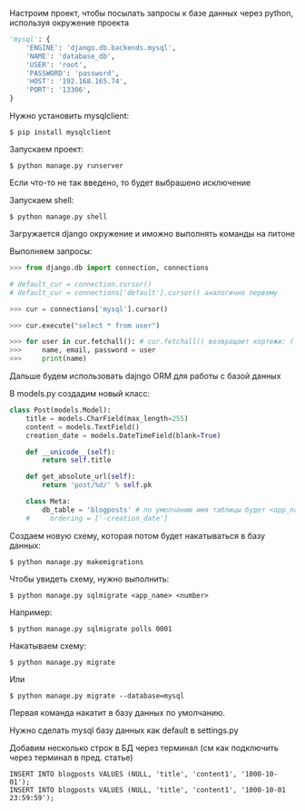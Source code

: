 ﻿Настроим проект, чтобы посылать запросы к базе данных через python, используя окружение проекта
```python
'mysql': {
    'ENGINE': 'django.db.backends.mysql',
    'NAME': 'database_db',
    'USER': 'root',
    'PASSWORD': 'password',
    'HOST': '192.168.165.74',
    'PORT': '13306',
}
```
Нужно установить mysqlclient:
```
$ pip install mysqlclient
```
Запускаем проект:
```
$ python manage.py runserver
```
Если что-то не так введено, то будет выбрашено исключение

Запускаем shell:
```
$ python manage.py shell
```
Загружается django окружение и иможно выполнять команды на питоне

Выполняем запросы:
```python
>>> from django.db import connection, connections

# default_cur = connection.cursor()
# default_cur = connections['default'].cursor() аналогично первому

>>> cur = connections['mysql'].cursor()

>>> cur.execute("select * from user")

>>> for user in cur.fetchall(): # cur.fetchall() возвращает кортежи: ('alex', 'alex@gmail.com', None)
>>>     name, email, password = user
>>>     print(name)
```

Дальше будем использовать dajngo ORM для работы с базой данных

В models.py создадим новый класс:
```python
class Post(models.Model):
    title = models.CharField(max_length=255)
    content = models.TextField()
    creation_date = models.DateTimeField(blank=True)

    def __unicode__(self):
        return self.title

    def get_absolute_url(self):
        return 'post/%d/' % self.pk

    class Meta:
        db_table = 'blogposts' # по умолчанию имя таблицы будет <app_name>_<class_name>
    #     ordering = ['-creation_date']
```
Создаем новую схему, которая потом будет накатываться в базу данных:
```    
$ python manage.py makemigrations
```
Чтобы увидеть схему, нужно выполнить:
```    
$ python manage.py sqlmigrate <app_name> <number>
```
Например:
```
$ python manage.py sqlmigrate polls 0001
```

Накатываем схему:
```
$ python manage.py migrate
```
Или
```
$ python manage.py migrate --database=mysql
```
Первая команда накатит в базу данных по умолчанию.

Нужно сделать mysql базу данных как default в settings.py 

Добавим несколько строк в БД через терминал (см как подключить через терминал в пред. статье)
```mysql
INSERT INTO blogposts VALUES (NULL, 'title', 'content1', '1000-10-01');
INSERT INTO blogposts VALUES (NULL, 'title', 'content1', '1000-10-01 23:59:59');
```
